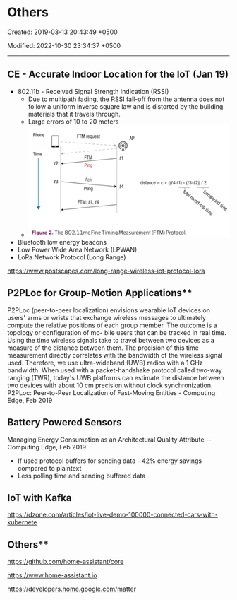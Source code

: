 # Others

Created: 2019-03-13 20:43:49 +0500

Modified: 2022-10-30 23:34:37 +0500

---

## CE - Accurate Indoor Location for the IoT (Jan 19)
-   802.11b - Received Signal Strength Indication (RSSI)
    -   Due to multipath fading, the RSSI fall-off from the antenna does not follow a uniform inverse square law and is distorted by the building materials that it travels through.
    -   Large errors of 10 to 20 meters
    -   ![image](media/Others-image1.png)
-   Bluetooth low energy beacons
-   Low Power Wide Area Network (LPWAN)
-   LoRa Network Protocol (Long Range)

<https://www.postscapes.com/long-range-wireless-iot-protocol-lora>

## P2PLoc for Group-Motion Applications**

P2PLoc (peer-to-peer localization) envisions wearable IoT devices on users' arms or wrists that exchange wireless messages to ultimately compute the relative positions of each group member. The outcome is a topology or configuration of mo- bile users that can be tracked in real time.
Using the time wireless signals take to travel between two devices as a measure of the distance between them. The precision of this time measurement directly correlates with the bandwidth of the wireless signal used. Therefore, we use ultra-wideband (UWB) radios with a 1 GHz bandwidth. When used with a packet-handshake protocol called two-way ranging (TWR), today's UWB platforms can estimate the distance between two devices with about 10 cm precision without clock synchronization.
P2PLoc: Peer-to-Peer Localization of Fast-Moving Entities - Computing Edge, Feb 2019
## Battery Powered Sensors

Managing Energy Consumption as an Architectural Quality Attribute -- Computing Edge, Feb 2019
-   If used protocol buffers for sending data - 42% energy savings compared to plaintext
-   Less polling time and sending buffered data
## IoT with Kafka

<https://dzone.com/articles/iot-live-demo-100000-connected-cars-with-kubernete>

## Others**

<https://github.com/home-assistant/core>

<https://www.home-assistant.io>

<https://developers.home.google.com/matter>

